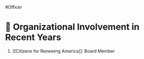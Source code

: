 #Officer 
# 💼 Organizational Involvement in Recent Years

1. [[Citizens for Renewing America]]: Board Member
